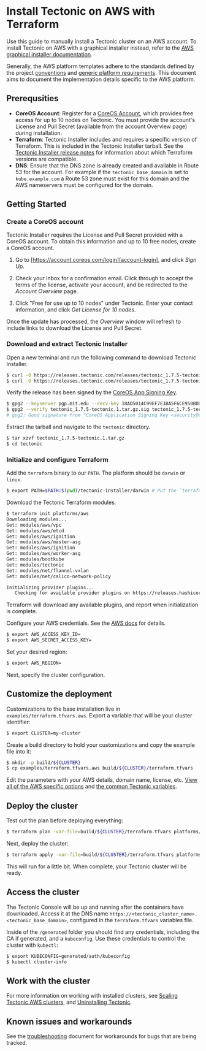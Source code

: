 # Install Tectonic on AWS with Terraform

Use this guide to manually install a Tectonic cluster on an AWS account. To install Tectonic on AWS with a graphical installer instead, refer to the [AWS graphical installer documentation][aws-gui].

Generally, the AWS platform templates adhere to the standards defined by the project [conventions][conventions] and [generic platform requirements][generic]. This document aims to document the implementation details specific to the AWS platform.

## Prerequsities

* **CoreOS Account**: Register for a [CoreOS Account][account-login], which provides free access for up to 10 nodes on Tectonic. You must provide the account's License and Pull Secret (available from the account Overview page) during installation.
* **Terraform**: Tectonic Installer includes and requires a specific version of Terraform. This is included in the Tectonic Installer tarball. See the [Tectonic Installer release notes][release-notes] for information about which Terraform versions are compatible.
* **DNS**: Ensure that the DNS zone is already created and available in Route 53 for the account. For example if the `tectonic_base_domain` is set to `kube.example.com` a Route 53 zone must exist for this domain and the AWS nameservers must be configured for the domain.


## Getting Started

### Create a CoreOS account

Tectonic Installer requires the License and Pull Secret provided with a CoreOS account. To obtain this information and up to 10 free nodes, create a CoreOS account.

1. Go to [https://account.coreos.com/login][account-login], and click *Sign Up*.

2. Check your inbox for a confirmation email. Click through to accept the terms of the license, activate your account, and be redirected to the *Account Overview* page.

3. Click "Free for use up to 10 nodes" under Tectonic. Enter your contact information, and click *Get License for 10 nodes*.

Once the update has processed, the *Overview* window will refresh to include links to download the License and Pull Secret.

### Download and extract Tectonic Installer

Open a new terminal and run the following command to download Tectonic Installer.

```bash
$ curl -O https://releases.tectonic.com/releases/tectonic_1.7.5-tectonic.1.tar.gz
$ curl -O https://releases.tectonic.com/releases/tectonic_1.7.5-tectonic.1.tar.gz.sig
```

Verify the release has been signed by the [CoreOS App Signing Key][verification-key].

```bash
$ gpg2 --keyserver pgp.mit.edu --recv-key 18AD5014C99EF7E3BA5F6CE950BDD3E0FC8A365E
$ gpg2 --verify tectonic_1.7.5-tectonic.1.tar.gz.sig tectonic_1.7.5-tectonic.1.tar.gz
# gpg2: Good signature from "CoreOS Application Signing Key <security@coreos.com>"
```

Extract the tarball and navigate to the `tectonic` directory.

```bash
$ tar xzvf tectonic_1.7.5-tectonic.1.tar.gz
$ cd tectonic
```

### Initialize and configure Terraform

Add the `terraform` binary to our `PATH`. The platform should be `darwin` or `linux`.

```bash
$ export PATH=$PATH:$(pwd)/tectonic-installer/darwin # Put the `terraform` binary on the PATH
```

Download the Tectonic Terraform modules.

```bash
$ terraform init platforms/aws
Downloading modules...
Get: modules/aws/vpc
Get: modules/aws/etcd
Get: modules/aws/ignition
Get: modules/aws/master-asg
Get: modules/aws/ignition
Get: modules/aws/worker-asg
Get: modules/bootkube
Get: modules/tectonic
Get: modules/net/flannel-vxlan
Get: modules/net/calico-network-policy

Initializing provider plugins...
   Checking for available provider plugins on https://releases.hashicorp.com...
```

Terraform will download any available plugins, and report when initialization is complete.

Configure your AWS credentials. See the [AWS docs][env] for details.

```bash
$ export AWS_ACCESS_KEY_ID=
$ export AWS_SECRET_ACCESS_KEY=
```

Set your desired region:

```bash
$ export AWS_REGION=
```

Next, specify the cluster configuration.

## Customize the deployment

Customizations to the base installation live in `examples/terraform.tfvars.aws`. Export a variable that will be your cluster identifier:

```bash
$ export CLUSTER=my-cluster
```

Create a build directory to hold your customizations and copy the example file into it:

```bash
$ mkdir -p build/${CLUSTER}
$ cp examples/terraform.tfvars.aws build/${CLUSTER}/terraform.tfvars
```

Edit the parameters with your AWS details, domain name, license, etc. [View all of the AWS specific options][aws-vars] and [the common Tectonic variables][vars].

## Deploy the cluster

Test out the plan before deploying everything:

```bash
$ terraform plan -var-file=build/${CLUSTER}/terraform.tfvars platforms/aws
```

Next, deploy the cluster:

```bash
$ terraform apply -var-file=build/${CLUSTER}/terraform.tfvars platforms/aws
```

This will run for a little bit. When complete, your Tectonic cluster will be ready.

## Access the cluster

The Tectonic Console will be up and running after the containers have downloaded. Access it at the DNS name `https://<tectonic_cluster_name>.<tectonic_base_domain>`, configured in the `terraform.tfvars` variables file.

Inside of the `/generated` folder you should find any credentials, including the CA if generated, and a `kubeconfig`. Use these credentials to control the cluster with `kubectl`:

```bash
$ export KUBECONFIG=generated/auth/kubeconfig
$ kubectl cluster-info
```

## Work with the cluster

For more information on working with installed clusters, see [Scaling Tectonic AWS clusters][scale-aws], and [Uninstalling Tectonic][uninstall].

## Known issues and workarounds

See the [troubleshooting][troubleshooting] document for workarounds for bugs that are being tracked.


[conventions]: ../../conventions.md
[generic]: ../../generic-platform.md
[env]: http://docs.aws.amazon.com/cli/latest/userguide/cli-chap-getting-started.html#cli-environment
[vars]: https://github.com/coreos/tectonic-installer/tree/master/Documentation/variables/config.md
[troubleshooting]: ../../troubleshooting/faq.md
[aws-vars]: https://github.com/coreos/tectonic-installer/tree/master/Documentation/variables/aws.md
[aws-gui]: https://coreos.com/tectonic/docs/latest/install/aws/index.html
[terraform]: https://www.terraform.io/downloads.html
[uninstall]: uninstall.md
[scale-aws]: ../../admin/aws-scale.md
[release-notes]: https://coreos.com/tectonic/releases/
[verification-key]: https://coreos.com/security/app-signing-key/
[account-login]: https://account.coreos.com/login
